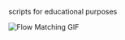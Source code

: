 scripts for educational purposes

![Flow Matching GIF](https://github.com/gabrieldernbach/genai/raw/main/flow60loc.gif)
